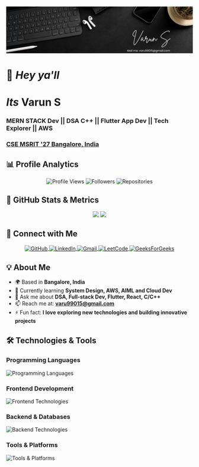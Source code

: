 <p align="center">
  <img src="https://github.com/varun99015/varun99015/blob/main/banner.png" alt="Varun S" />
</p>

# 👋 *Hey ya'll*
# *Its* **Varun S**

###  MERN STACK Dev || DSA C++ || Flutter App Dev || Tech Explorer || AWS
### [**CSE MSRIT '27 Bangalore, India**](https://www.linkedin.com/school/m.s.-ramaiah-institute-of-technology/)

## 📊 **Profile Analytics**

<div align="center">

![Profile Views](https://komarev.com/ghpvc/?username=varun99015&label=PROFILE+VIEWS&color=0e75b6&style=for-the-badge&labelColor=black&logo=github)
![Followers](https://img.shields.io/github/followers/varun99015?logo=github&style=for-the-badge&color=0e75b6&labelColor=black)
![Repositories](https://img.shields.io/badge/Repositories-10+-blue?style=for-the-badge&logo=github&labelColor=black)
<!--![Contributions](https://img.shields.io/github/commit-activity/m/varun99015?color=0e75b6&label=MONTHLY+COMMITS&logo=github&style=for-the-badge&labelColor=black)-->

</div>

## 🚀 **GitHub Stats & Metrics**

<div align="center">

<!-- GitHub Stats Cards -->
<img height="180em" src="https://github-readme-stats.vercel.app/api?username=varun99015&show_icons=true&theme=radical&include_all_commits=true&count_private=true&hide_border=true&bg_color=0d1117&title_color=0e75b6&text_color=ffffff"/>
<img height="180em" src="https://github-readme-stats.vercel.app/api/top-langs/?username=varun99015&layout=compact&theme=radical&hide_border=true&bg_color=0d1117&title_color=0e75b6&text_color=ffffff&langs_count=8"/>

</div>

## 🔗 **Connect with Me**

<p align="center">
<a href="https://github.com/varun99015" target="blank">
  <img align="center" src="https://img.shields.io/badge/GitHub-100000?style=for-the-badge&logo=github&logoColor=white&labelColor=black" alt="GitHub"/>
</a>
<a href="https://www.linkedin.com/in/varun-s-a40724295/" target="blank">
  <img align="center" src="https://img.shields.io/badge/LinkedIn-0077B5?style=for-the-badge&logo=linkedin&logoColor=white&labelColor=black" alt="LinkedIn"/>
</a>
<a href="mailto:varu99015@gmail.com">
  <img align="center" src="https://img.shields.io/badge/Gmail-D14836?style=for-the-badge&logo=gmail&logoColor=white&labelColor=black" alt="Gmail"/>
</a>
<a href="https://leetcode.com/xbvrFphiup/" target="_blank">
  <img align="center" src="https://img.shields.io/badge/LeetCode-FFA116?style=for-the-badge&logo=leetcode&logoColor=white&labelColor=black" alt="LeetCode"/>
</a>
<a href="https://auth.geeksforgeeks.org/user/varu9ag1j" target="blank">
  <img align="center" src="https://img.shields.io/badge/GeeksForGeeks-white?style=for-the-badge&logo=geeksforgeeks&logoColor=brightgreen&labelColor=black" alt="GeeksForGeeks"/>
</a>
</p>

## 💡 **About Me**

- 🌍 Based in **Bangalore, India**
- 🔭 Currently learning **System Design, AWS, AIML and Cloud Dev**
- 💬 Ask me about **DSA, Full-stack Dev, Flutter, React, C/C++**
- 📫 Reach me at: **varu99015@gmail.com**
- ⚡ Fun fact: **I love exploring new technologies and building innovative projects**

## 🛠️ **Technologies & Tools**

### **Programming Languages**
<p align="left">
  <img src="https://skillicons.dev/icons?i=c,cpp,java,python,javascript,typescript,dart,golang" alt="Programming Languages"/>
</p>

### **Frontend Development**
<p align="left">
  <img src="https://skillicons.dev/icons?i=html,css,react,tailwind,flutter" alt="Frontend Technologies"/>
</p>

### **Backend & Databases**
<p align="left">
  <img src="https://skillicons.dev/icons?i=nodejs,express,mongodb,mysql" alt="Backend Technologies"/>
</p>

### **Tools & Platforms**
<p align="left">
  <img src="https://skillicons.dev/icons?i=git,github,vscode,androidstudio,aws" alt="Tools & Platforms"/>
</p>
